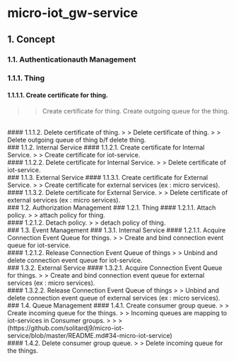 # micro-iot_gw-service

## 1. Concept
### 1.1. Authenticationauth Management
### 1.1.1. Thing
#### 1.1.1.1. Create certificate for thing.
> > Create certificate for thing.
> > Create outgoing queue for the thing.
<br>
#### 1.1.1.2. Delete certificate of thing.
> > Delete certificate of thing.
> > Delete outgoing queue of thing b/f delete thing.
<br>
### 1.1.2. Internal Service
#### 1.1.2.1. Create certificate for Internal Service.
> > Create certificate for iot-service.
<br>
#### 1.1.2.2. Delete certificate for Internal Service.
> > Delete certificate of iot-service.
<br>
### 1.1.3. External Service
#### 1.1.3.1. Create certificate for External Service.
> > Create certificate for external services (ex : micro services).
<br>
#### 1.1.3.2. Delete certificate for External Service.
> > Delete certificate of external services (ex : micro services).
<br>
### 1.2. Authorization Management
### 1.2.1. Thing
#### 1.2.1.1. Attach policy.
> > attach policy for thing.
<br>
#### 1.2.1.2. Detach policy.
> > detach policy of thing.
<br>
### 1.3. Event Management
### 1.3.1. Internal Service
#### 1.2.1.1. Acquire Connection Event Queue for things.
> > Create and bind connection event queue for iot-service.
<br>
#### 1.2.1.2. Release Connection Event Queue of things
> > Unbind and delete connection event queue for iot-service.
<br>
### 1.3.2. External Service
#### 1.3.2.1. Acquire Connection Event Queue for things.
> > Create and bind connection event queue for external services (ex : micro services).
<br>
#### 1.3.2.2. Release Connection Event Queue of things
> > Unbind and delete connection event queue of external services (ex : micro services).
<br>
### 1.4. Queue Management
#### 1.4.1. Create consumer group queue.
> > Create incoming queue for the things.
> > Incoming queues are mapping to iot-services in Consumer groups.
> > > (https://github.com/solitardj9/micro-iot-service/blob/master/README.md#34-micro-iot-service)
<br>
#### 1.4.2. Delete consumer group queue.
> > Delete incoming queue for the things.
<br>




